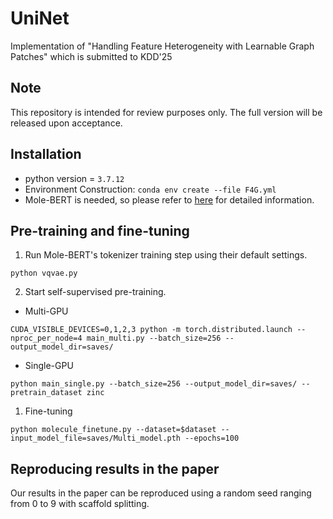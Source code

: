 # UniNet
Implementation of "Handling Feature Heterogeneity with Learnable Graph Patches" which is submitted to KDD'25

## Note
This repository is intended for review purposes only. The full version will be released upon acceptance.

## Installation

- python version = `3.7.12`
- Environment Construction:
```conda env create --file F4G.yml```
- Mole-BERT is needed, so please refer to [here](https://github.com/junxia97/Mole-BERT) for detailed information.

## Pre-training and fine-tuning

1. Run Mole-BERT's tokenizer training step using their default settings.
```
python vqvae.py
```
2. Start self-supervised pre-training.
- Multi-GPU
```
CUDA_VISIBLE_DEVICES=0,1,2,3 python -m torch.distributed.launch --nproc_per_node=4 main_multi.py --batch_size=256 --output_model_dir=saves/
```
- Single-GPU
```
python main_single.py --batch_size=256 --output_model_dir=saves/ --pretrain_dataset zinc
```
1. Fine-tuning
```
python molecule_finetune.py --dataset=$dataset --input_model_file=saves/Multi_model.pth --epochs=100
```

## Reproducing results in the paper
Our results in the paper can be reproduced using a random seed ranging from 0 to 9 with scaffold splitting. 

<!-- ## Reference -->


